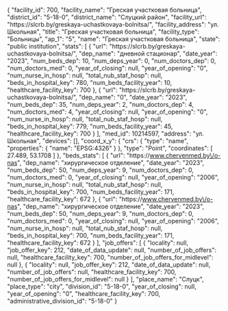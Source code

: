{
    "facility_id": 700,
    "facility_name": "Греская участковая больница",
    "district_id": "5-18-0",
    "district_name": "Слуцкий район",
    "facility_url": "https:\/\/slcrb.by\/greskaya-uchastkovaya-bolnitsa\/",
    "facility_address": "ул. Школьная",
    "title": "Греская участковая больница",
    "facility_type": "Больницы",
    "ap_1": "5",
    "name": "Греская участковая больница",
    "state": "public institution",
    "stats": [
        {
            "url": "https:\/\/slcrb.by\/greskaya-uchastkovaya-bolnitsa\/",
            "dep_name": "дневной стационар",
            "date_year": "2023",
            "num_beds_dep": 10,
            "num_deps_year": 0,
            "num_doctors_dep": 0,
            "num_doctors_med": 0,
            "year_of_closing": null,
            "year_of_opening": "0",
            "num_nurse_in_hosp": null,
            "total_nub_staf_hosp": null,
            "beds_in_hospital_key": 780,
            "num_beds_facility_year": 10,
            "healthcare_facility_key": 700
        },
        {
            "url": "https:\/\/slcrb.by\/greskaya-uchastkovaya-bolnitsa\/",
            "dep_name": "0",
            "date_year": "2023",
            "num_beds_dep": 35,
            "num_deps_year": 2,
            "num_doctors_dep": 4,
            "num_doctors_med": 4,
            "year_of_closing": null,
            "year_of_opening": "0",
            "num_nurse_in_hosp": null,
            "total_nub_staf_hosp": null,
            "beds_in_hospital_key": 779,
            "num_beds_facility_year": 45,
            "healthcare_facility_key": 700
        }
    ],
    "med_id": 10214597,
    "address": "ул. Школьная",
    "devices": [],
    "coord_x_y": {
        "crs": {
            "type": "name",
            "properties": {
                "name": "EPSG:4326"
            }
        },
        "type": "Point",
        "coordinates": [
            27.489,
            53.1708
        ]
    },
    "beds_stats": [
        {
            "url": "https:\/\/www.chervenmed.by\/o-nas",
            "dep_name": "хирургическое отделение",
            "date_year": "2023",
            "num_beds_dep": 50,
            "num_deps_year": 9,
            "num_doctors_dep": 0,
            "num_doctors_med": 0,
            "year_of_closing": null,
            "year_of_opening": "2006",
            "num_nurse_in_hosp": null,
            "total_nub_staf_hosp": null,
            "beds_in_hospital_key": 700,
            "num_beds_facility_year": 171,
            "healthcare_facility_key": 672
        },
        {
            "url": "https:\/\/www.chervenmed.by\/o-nas",
            "dep_name": "хирургическое отделение",
            "date_year": "2023",
            "num_beds_dep": 50,
            "num_deps_year": 9,
            "num_doctors_dep": 0,
            "num_doctors_med": 0,
            "year_of_closing": null,
            "year_of_opening": "2006",
            "num_nurse_in_hosp": null,
            "total_nub_staf_hosp": null,
            "beds_in_hospital_key": 700,
            "num_beds_facility_year": 171,
            "healthcare_facility_key": 672
        }
    ],
    "job_offers": [
        {
            "locality": null,
            "job_offer_key": 212,
            "date_of_data_update": null,
            "number_of_job_offers": null,
            "healthcare_facility_key": 700,
            "number_of_job_offers_for_midlevel": null
        },
        {
            "locality": null,
            "job_offer_key": 212,
            "date_of_data_update": null,
            "number_of_job_offers": null,
            "healthcare_facility_key": 700,
            "number_of_job_offers_for_midlevel": null
        }
    ],
    "place_name": "Слуцк",
    "place_type": "city",
    "division_id": "5-18-0",
    "year_of_closing": null,
    "year_of_opening": "0",
    "healthcare_facility_key": 700,
    "administrative_division_id": "5-18-0"
}